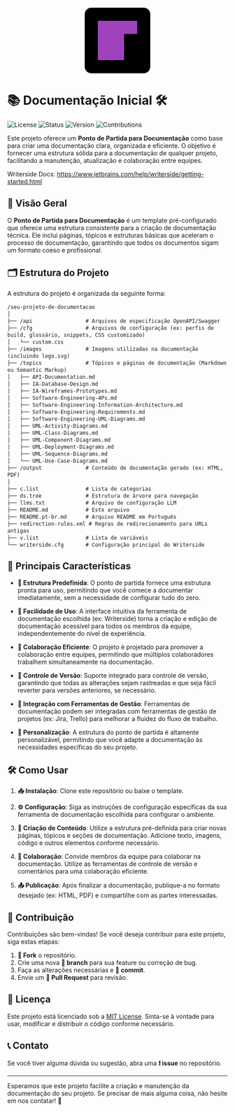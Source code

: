 <p align="center">
  <img src="Writerside/images/logo.svg" alt="Logo do Ponto de Partida para Documentação" width="150">
</p>

# 📚 Documentação Inicial 🛠️

![License](https://img.shields.io/badge/License-MIT-blue.svg)
![Status](https://img.shields.io/badge/Status-Ativo-brightgreen)
![Version](https://img.shields.io/badge/Version-1.0.0-orange)
![Contributions](https://img.shields.io/badge/Contributions-Welcome-green)

Este projeto oferece um **Ponto de Partida para Documentação** como base para criar uma documentação clara, organizada e eficiente. O objetivo é fornecer uma estrutura sólida para a documentação de qualquer projeto, facilitando a manutenção, atualização e colaboração entre equipes.

Writerside Docs: https://www.jetbrains.com/help/writerside/getting-started.html


## 🌟 Visão Geral

O **Ponto de Partida para Documentação** é um template pré-configurado que oferece uma estrutura consistente para a criação de documentação técnica. Ele inclui páginas, tópicos e estruturas básicas que aceleram o processo de documentação, garantindo que todos os documentos sigam um formato coeso e profissional.

## 🗂️ Estrutura do Projeto

A estrutura do projeto é organizada da seguinte forma:

```
/seu-projeto-de-documentacao
│
├── /api                 # Arquivos de especificação OpenAPI/Swagger
├── /cfg                 # Arquivos de configuração (ex: perfis de build, glossário, snippets, CSS customizado)
│   └── custom.css
├── /images              # Imagens utilizadas na documentação (incluindo logo.svg)
├── /topics              # Tópicos e páginas de documentação (Markdown ou Semantic Markup)
│   ├── API-Documentation.md
│   ├── IA-Database-Design.md
│   ├── IA-Wireframes-Prototypes.md
│   ├── Software-Engineering-4Ps.md
│   ├── Software-Engineering-Information-Architecture.md
│   ├── Software-Engineering-Requirements.md
│   ├── Software-Engineering-UML-Diagrams.md
│   ├── UML-Activity-Diagrams.md
│   ├── UML-Class-Diagrams.md
│   ├── UML-Component-Diagrams.md
│   ├── UML-Deployment-Diagrams.md
│   ├── UML-Sequence-Diagrams.md
│   └── UML-Use-Case-Diagrams.md
├── /output              # Conteúdo de documentação gerado (ex: HTML, PDF)
│
├── c.list               # Lista de categorias
├── ds.tree              # Estrutura de árvore para navegação
├── llms.txt             # Arquivo de configuração LLM
├── README.md            # Este arquivo
├── README.pt-br.md      # Arquivo README em Português
├── redirection-rules.xml # Regras de redirecionamento para URLs antigas
├── v.list               # Lista de variáveis
└── writerside.cfg       # Configuração principal do Writerside
```

## 🚀 Principais Características

-   **📂 Estrutura Predefinida**: O ponto de partida fornece uma estrutura pronta para uso, permitindo que você comece a documentar imediatamente, sem a necessidade de configurar tudo do zero.

-   **🎯 Facilidade de Uso**: A interface intuitiva da ferramenta de documentação escolhida (ex: Writerside) torna a criação e edição de documentação acessível para todos os membros da equipe, independentemente do nível de experiência.

-   **🤝 Colaboração Eficiente**: O projeto é projetado para promover a colaboração entre equipes, permitindo que múltiplos colaboradores trabalhem simultaneamente na documentação.

-   **🔄 Controle de Versão**: Suporte integrado para controle de versão, garantindo que todas as alterações sejam rastreadas e que seja fácil reverter para versões anteriores, se necessário.

-   **🔗 Integração com Ferramentas de Gestão**: Ferramentas de documentação podem ser integradas com ferramentas de gestão de projetos (ex: Jira, Trello) para melhorar a fluidez do fluxo de trabalho.

-   **🎨 Personalização**: A estrutura do ponto de partida é altamente personalizável, permitindo que você adapte a documentação às necessidades específicas do seu projeto.

## 🛠️ Como Usar

1.  **📥 Instalação**: Clone este repositório ou baixe o template.

2.  **⚙️ Configuração**: Siga as instruções de configuração específicas da sua ferramenta de documentação escolhida para configurar o ambiente.

3.  **📝 Criação de Conteúdo**: Utilize a estrutura pré-definida para criar novas páginas, tópicos e seções de documentação. Adicione texto, imagens, código e outros elementos conforme necessário.

4.  **👥 Colaboração**: Convide membros da equipe para colaborar na documentação. Utilize as ferramentas de controle de versão e comentários para uma colaboração eficiente.

5.  **📤 Publicação**: Após finalizar a documentação, publique-a no formato desejado (ex: HTML, PDF) e compartilhe com as partes interessadas.

## 🤝 Contribuição

Contribuições são bem-vindas! Se você deseja contribuir para este projeto, siga estas etapas:

1.  **🍴 Fork** o repositório.
2.  Crie uma nova **🌿 branch** para sua feature ou correção de bug.
3.  Faça as alterações necessárias e **💾 commit**.
4.  Envie um **🔀 Pull Request** para revisão.

## 📜 Licença

Este projeto está licenciado sob a [MIT License](LICENSE). Sinta-se à vontade para usar, modificar e distribuir o código conforme necessário.

## 📞 Contato

Se você tiver alguma dúvida ou sugestão, abra uma **❗ issue** no repositório.

---

Esperamos que este projeto facilite a criação e manutenção da documentação do seu projeto. Se precisar de mais alguma coisa, não hesite em nos contatar! 🚀
